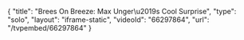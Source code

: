 {
    "title": "Brees On Breeze: Max Unger\u2019s Cool Surprise",
    "type": "solo",
    "layout": "iframe-static",
    "videoId": "66297864",
    "url": "\/tvpembed\/66297864"
}